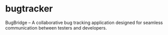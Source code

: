 # bugtracker
BugBridge – A collaborative bug tracking application designed for seamless communication between testers and developers.
